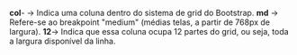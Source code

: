 **col**- → Indica uma coluna dentro do sistema de grid do Bootstrap.
**md** → Refere-se ao breakpoint "medium" (médias telas, a partir de 768px de largura).
**12**→ Indica que essa coluna ocupa 12 partes do grid, ou seja, toda a largura disponível da linha.

<!-- div#search-container.col-md-12 -->
 <div id="search-container" class="col-md-12"></div>